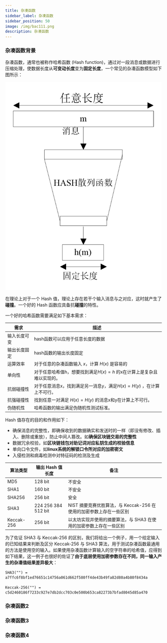 ```yaml
---
title: 杂凑函数
sidebar_label: 杂凑函数
sidebar_position: 50
image: /img/bac111.png
description: 杂凑函数
---
```


### 杂凑函数背景

杂凑函数，通常也被称作哈希函数 (Hash function)，通过对一段消息或数据进行压缩处理，使数据长度从**可变动长度**变为**固定长度**，一个常见的杂凑函数模型如下图所示：

![hash](./assets/hash.png)

在理论上对于一个 Hash 值，理论上存在若干个输入消息与之对应，这时就产生了**碰撞**。一个好的 Hash 函数应具备抗**碰撞**的特性。

一个好的哈希函数需要满足如下基本需求：

| 需求     | 描述                                       |
| ------ | ---------------------------------------- |
| 输入长度可变 | hash函数可以应用于任意长度的数据                       |
| 输出长度固定 | hash函数的输出长度固定                            |
| 运算效率     | 对于任意的杂凑函数输入 $x$，计算 $H(x)$ 是容易的                 |
| 单向性    | 对于任意哈希值h，想要找到满足$H(x)=h$ 的x在计算上是复杂且难以实现的。       |
| 抗弱碰撞性  | 对于任意消息x，找到满足另一消息y，满足$H(x)=H(y)$ ，在计算上不可行。 |
| 抗强碰撞性  | 找到任意一对满足 $H(x)=H(y)$ 的消息x和y在计算上不可行。      |
| 伪随机性   | 哈希函数的输出满足伪随机性测试标准。                       |

Hash 值存在的目的和作用如下：

- 确保消息的完整性，即确保收到的数据确实和发送时的一样（即没有修改、插入、删除或重放），防止中间人篡改。如**确保区块链交易的完整性**
- 数据冗余校验，如**区块链钱包对助记词对应私钥生成的校验信息**
- 单向口令文件，如**linux系统的解锁口令所对应的加密密文**
- 入侵检测和病毒检测中对特征码的检测及生成


| 算法类型   | 输出 Hash 值长度       | 备注    |
| ------ | ----------------- | ----------------- |
| MD5    | 128 bit  | 不安全  |
| SHA1   | 160 bit           | 不安全          |
| SHA256 | 256 bit           | 安全           |
| SHA3 | 224 256 384 512 bit | NIST 摘要竞赛优胜算法，与 Keccak-256 在使用的加密参数上存在一些区别 |
| Keccak-256 | 256 bit | 以太坊实现并使用的摘要算法，与 SHA3 在使用的加密参数上存在一些区别 |

为了佐证 SHA3 与 Keccak-256 的区别，我们将给出一个例子，用一个给定输入的已知结果来判断及区分 Keccak-256 与 SHA3 算法，用于测试杂凑函数最通用的方法是使用空的输入。如果使用杂凑函数计算输入的空字符串的哈希值，应得到如下结果，这一例子也很好的佐证了**由于底层使用加密参数存在不同，同一输入产生的杂凑值结果差异极大**：

```
SHA3("") = a7ffc6f8bf1ed76651c14756a061d662f580ff4de43b49fa82d80a4b80f8434a

Keccak-256("") = c5d2460186f7233c927e7db2dcc703c0e500b653ca82273b7bfad8045d85a470
```



### 杂凑函数2

### 杂凑函数3

### 杂凑函数4